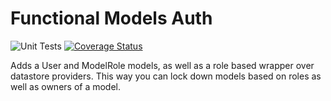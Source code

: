 # Functional Models Auth

![Unit Tests](https://github.com/monolithst/functional-models-auth/actions/workflows/ut.yml/badge.svg?branch=master)
[![Coverage Status](https://coveralls.io/repos/github/monolithst/functional-models-auth/badge.svg?branch=master)](https://coveralls.io/github/monolithst/functional-models-auth?branch=master)

Adds a User and ModelRole models, as well as a role based wrapper over datastore providers. This way you can lock down models based on roles as well as owners of a model.
